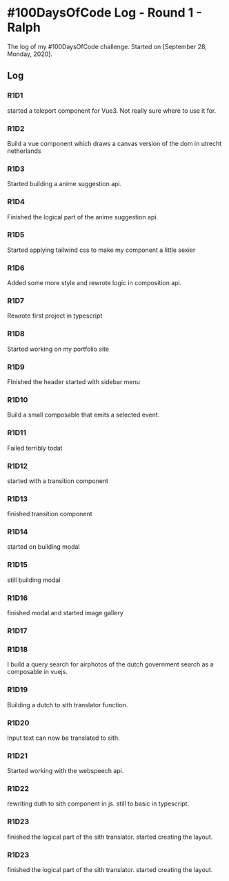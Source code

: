 # #100DaysOfCode Log - Round 1 - Ralph

The log of my #100DaysOfCode challenge. Started on [September 28, Monday, 2020].

## Log

### R1D1

started a teleport component for Vue3. Not really sure where to use it for.

### R1D2

Build a vue component which draws a canvas version of the dom in utrecht netherlands

### R1D3

Started building a anime suggestion api.

### R1D4

Finished the logical part of the anime suggestion api.

### R1D5

Started applying tailwind css to make my component a little sexier

### R1D6

Added some more style and rewrote logic in composition api.

### R1D7

Rewrote first project in typescript

### R1D8

Started working on my portfolio site

### R1D9

FInished the header started with sidebar menu

### R1D10

Build a small composable that emits a selected event.

### R1D11

Failed terribly todat

### R1D12

started with a transition component

### R1D13

finished transition component

### R1D14

started on building modal

### R1D15

still building modal

### R1D16

finished modal and started image gallery

### R1D17

### R1D18

I build a query search for airphotos of the dutch government search as a composable in vuejs.

### R1D19

Building a dutch to sith translator function.

### R1D20

Input text can now be translated to sith.

### R1D21

Started working with the webspeech api.

### R1D22

rewriting duth to sith component in js. still to basic in typescript.

### R1D23

finished the logical part of the sith translator. started creating the layout.

### R1D23

finished the logical part of the sith translator. started creating the layout.